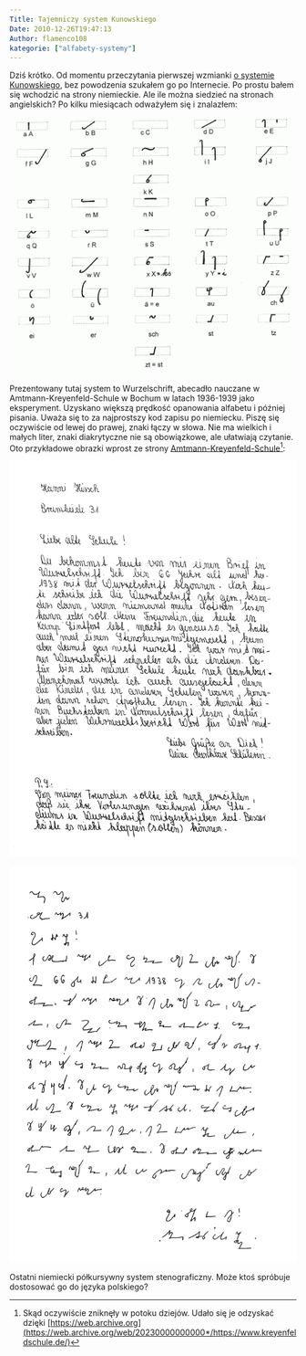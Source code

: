 ```yaml
---
Title: Tajemniczy system Kunowskiego
Date: 2010-12-26T19:47:13
Author: flamenco108
kategorie: ["alfabety-systemy"]
---
```


Dziś krótko. Od momentu przeczytania pierwszej wzmianki [o systemie
Kunowskiego](http://de.wikipedia.org/wiki/Felix_von_Kunowski), bez
powodzenia szukałem go po Internecie. Po prostu bałem się wchodzić na
strony niemieckie. Ale ile można siedzieć na stronach angielskich? Po
kilku miesiącach odważyłem się i znalazłem:


![wurzelschrift](wurzelschr8-kunovski.gif)


Prezentowany tutaj system to Wurzelschrift, abecadło nauczane
w Amtmann-Kreyenfeld-Schule w Bochum w latach 1936-1939 jako
eksperyment. Uzyskano większą prędkość opanowania alfabetu i później
pisania. Uważa się to za najprostszy kod zapisu po niemiecku. Piszę się
oczywiście od lewej do prawej, znaki łączy w słowa. Nie ma wielkich i
małych liter, znaki diakrytyczne nie są obowiązkowe, ale ułatwiają
czytanie. 
Oto przykładowe obrazki wprost ze strony
[Amtmann-Kreyenfeld-Schule](https://www.kreyenfeldschule.de/)[^1]:

[^1]: Skąd oczywiście zniknęły w potoku dziejów. Udało się je odzyskać dzięki [https://web.archive.org](https://web.archive.org/web/20230000000000*/https://www.kreyenfeldschule.de/)

![normalschrift](normalschrift.gif)

![wurzelschrift](wurzelschrift.gif)

Ostatni niemiecki półkursywny system stenograficzny. Może ktoś spróbuje
dostosować go do języka polskiego?
